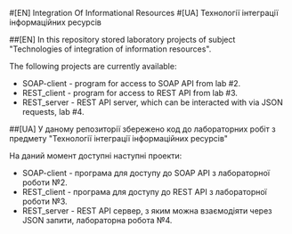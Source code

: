 #[EN] Integration Of Informational Resources
#[UA] Технології інтеграції інформаційних ресурсів

##[EN]
In this repository stored laboratory projects of subject "Technologies of integration of information resources".

The following projects are currently available:
* SOAP-client - program for access to SOAP API from lab #2.
* REST_client - program for access to REST API from lab #3.
* REST_server - REST API server, which can be interacted with via JSON requests, lab #4.

##[UA]
У даному репозиторії збережено код до лабораторних робіт з предмету "Технології інтеграції інформаційних ресурсів"

На даний момент доступні наступні проекти:
* SOAP-client - програма для доступу до SOAP API з лабораторної роботи №2.
* REST_client - програма для доступу до REST API з лабораторної роботи №3.
* REST_server - REST API сервер, з яким можна взаємодіяти через JSON запити, лабораторна робота №4.